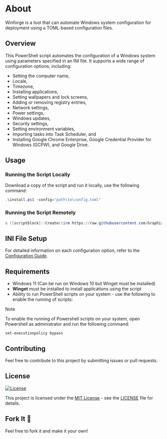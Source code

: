 # About
Winforge is a tool that can automate Windows system configuration for deployment using a TOML-based configuration files.

## Overview
This PowerShell script automates the configuration of a Windows system using parameters specified in an INI file. It supports a wide range of configuration options, including:
- Setting the computer name,
- Locale,
- Timezone,
- Installing applications,
- Setting wallpapers and lock screens,
- Adding or removing registry entries,
- Network settings,
- Power settings,
- Windows updates,
- Security settings,
- Setting environment variables,
- Importing tasks into Task Scheduler, and
- Installing Google Chrome Enterprise, Google Credential Provider for Windows (GCPW), and Google Drive.

## Usage

### Running the Script Locally

Download a copy of the script and run it locally, use the following command:

```powershell
.\install.ps1 -config="path\to\config.toml"
```

### Running the Script Remotely
```powershell
& ([scriptblock]::Create((irm https://raw.githubusercontent.com/Graphixa/Winforge/refs/heads/main/winforge.ps1))) -config "https://raw.githubusercontent.com/Graphixa/Winforge/refs/heads/main/winforge.toml"
```

## INI File Setup
For detailed information on each configuration option, refer to the [Configuration Guide](https://github.com/Graphixa/WinforgeX/wiki/WinForgeX-Configuration-Script-Knowledge-Base).

## Requirements

- Windows 11 (Can be run on Windows 10 but Winget must be installed)
- **Winget** must be installed to install applications using the script
- Ability to run PowerShell scripts on your system - use the following to enable the running of scripts:

> [!NOTE]
> To enable the running of Powershell scripts on your system, open Powershell as administrator and run the following command:
```
set-executionpolicy bypass
```

## Contributing
Feel free to contribute to this project by submitting issues or pull requests. 

## License 
[![License](https://img.shields.io/badge/License-MIT-blue.svg)](LICENSE)

This project is licensed under the [MIT License](LICENSE) - see the [LICENSE](LICENSE) file for details.


## Fork It 🍴
Feel free to fork it and make it your own!
